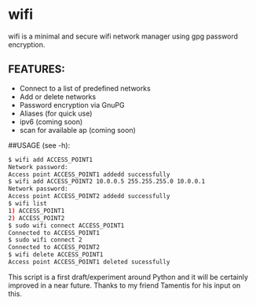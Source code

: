 wifi
====
wifi is a minimal and secure wifi network manager using gpg password encryption.

## FEATURES:
* Connect to a list of predefined networks
* Add or delete networks
* Password encryption via GnuPG
* Aliases (for quick use)
* ipv6 (coming soon)
* scan for available ap (coming soon)

##USAGE (see -h):
```sh
$ wifi add ACCESS_POINT1
Network password: 
Access point ACCESS_POINT1 addedd successfully
$ wifi add ACCESS_POINT2 10.0.0.5 255.255.255.0 10.0.0.1
Network password:                                                                                             
Access point ACCESS_POINT2 addedd successfully
$ wifi list
1) ACCESS_POINT1
2) ACCESS_POINT2
$ sudo wifi connect ACCESS_POINT1
Connected to ACCESS_POINT1
$ sudo wifi connect 2
Connected to ACCESS_POINT2
$ wifi delete ACCESS_POINT1
Access point ACCESS_POINT1 deleted sucessfully
```

This script is a first draft/experiment around Python and it will be
certainly improved in a near future. Thanks to my friend Tamentis for
his input on this.
